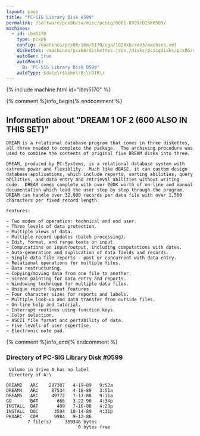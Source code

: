 ```yaml
---
layout: page
title: "PC-SIG Library Disk #599"
permalink: /software/pcx86/sw/misc/pcsig/0001-0999/DISK0599/
machines:
  - id: ibm5170
    type: pcx86
    config: /machines/pcx86/ibm/5170/cga/1024kb/rev3/machine.xml
    diskettes: /machines/pcx86/diskettes.json,/disks/pcsigdisks/pcx86/diskettes.json
    autoGen: true
    autoMount:
      B: "PC-SIG Library Disk 0599"
    autoType: $date\r$time\rB:\rDIR\r
---
```


{% include machine.html id="ibm5170" %}

{% comment %}info_begin{% endcomment %}

## Information about "DREAM 1 OF 2 (600 ALSO IN THIS SET)"

    DREAM is a relational database program that comes in three diskettes,
    all three needed to complete the package.  The archiving procedure was
    used to combine the contents of original five DREAM disks into three.
    
    DREAM, produced by PC-Systems, is a relational database system with
    extreme power and flexiblity.  Much like dBASE, it can custom design
    database applications, which include reports, sorting abilities, query
    abilities, and data entry and retrieval abilities without writing
    code.  DREAM comes complete with over 200K worth of on-line and manual
    documentation which lead the user step by step through the program.
    DREAM can handle over 32,000 records per data file with over 1,500
    characters per fixed record length.
    
    Features:
    
    ~ Two modes of operation: technical and end user.
    ~ Three levels of data protection.
    ~ Multiple views of data.
    ~ Multiple record updates (batch processing).
    ~ Edit, format, and range tests on input.
    ~ Computations on input/output, including computations with dates.
    ~ Auto-generation and duplication of data fields and records.
    ~ Single data file reports - post or concurrent with data entry.
    ~ Relational operations for multiple files.
    ~ Data restructuring.
    ~ Copying/moving data from one file to another.
    ~ Screen painting for data entry and reports.
    ~ Windowing technique for multiple data files.
    ~ Unique report layout features.
    ~ Four character sizes for reports and labels.
    ~ Multiple look-up and data transfer from outside files.
    ~ On-line help and tutorial.
    ~ Interrupt routines using function keys.
    ~ Color selection.
    ~ ASCII file format and portability of data.
    ~ Five levels of user expertise.
    ~ Electronic note pad.
{% comment %}info_end{% endcomment %}


### Directory of PC-SIG Library Disk #0599

     Volume in drive A has no label
     Directory of A:\

    DREAM2   ARC    207387   4-19-89   9:52a
    DREAM4   ARC     87534   4-18-89   3:51a
    DREAM5   ARC     49772   7-17-88   9:11a
    GO       BAT       666   3-22-90   4:34p
    INSTALL  BAT       409   7-16-88   4:28p
    INSTALL  DOC      3594  10-14-89   4:31p
    PKXARC   COM      9984   9-12-86
            7 file(s)     359346 bytes
                               0 bytes free
